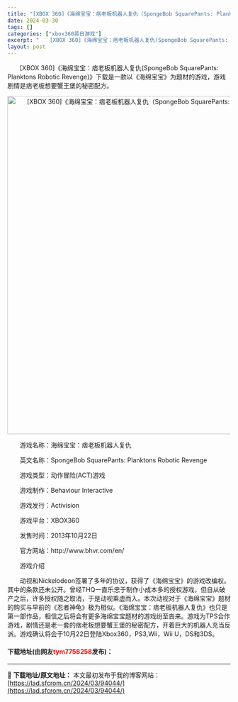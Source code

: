 ```yaml
---
title: "[XBOX 360]《海绵宝宝：痞老板机器人复仇（SpongeBob SquarePants: Planktons Robotic Revenge）》下载"
date: 2024-03-30
tags: []
categories: ["xbox360英日游戏"]
excerpt: "　　[XBOX 360]《海绵宝宝：痞老板机器人复仇(SpongeBob SquarePants: Planktons Robotic Revenge)》下载是一款以《海绵宝宝》为题材的游戏，游戏剧情是痞老板想要蟹王堡的秘密配方。 　　游戏名称：海绵宝宝：痞老板机器人复仇 　　英文名称：Sponge&hellip;"
layout: post
---
```


 <p>　　[XBOX 360]《海绵宝宝：痞老板机器人复仇(SpongeBob SquarePants: Planktons Robotic Revenge)》下载是一款以《海绵宝宝》为题材的游戏，游戏剧情是痞老板想要蟹王堡的秘密配方。</p> <p align="center"><img align="" border="0" src="https://lad.sfcrom.cn/wp-content/uploads/2024/03/20240330_6607dbfb557f5.webp" width="763" alt="[XBOX 360]《海绵宝宝：痞老板机器人复仇（SpongeBob SquarePants: Planktons Robotic Revenge）》下载" /></p> <p>　　游戏名称：海绵宝宝：痞老板机器人复仇</p> <p>　　英文名称：SpongeBob SquarePants: Planktons Robotic Revenge</p> <p>　　游戏类型：动作冒险(ACT)游戏</p> <p>　　游戏制作：Behaviour Interactive</p> <p>　　游戏发行：Activision</p> <p>　　游戏平台：XBOX360</p> <p>　　发售时间：2013年10月22日</p> <p>　　官方网站：http://www.bhvr.com/en/</p> <p>　　游戏介绍</p> <p>　　动视和Nickelodeon签署了多年的协议，获得了《海绵宝宝》的游戏改编权。其中的条款还未公开。曾经THQ一直乐忠于制作小成本多的授权游戏，但自从破产之后，许多授权随之取消，于是动视乘虚而入。本次动视对于《海绵宝宝》题材的购买与早前的《忍者神龟》极为相似。《海绵宝宝：痞老板机器人复仇》也只是第一部作品，相信之后将会有更多海绵宝宝题材的游戏纷至沓来。游戏为TPS合作游戏，剧情还是老一套的痞老板想要蟹王堡的秘密配方，开着巨大的机器人充当反派。游戏确认将会于10月22日登陆Xbox360，PS3,Wii，Wii U，DS和3DS。</p> <p><h4>下载地址(由网友<font color="red">tym7758258</font>发布)：</h4></p> 

---
📖 **下载地址/原文地址：** 本文最初发布于我的博客网站：[https://lad.sfcrom.cn/2024/03/94044/](https://lad.sfcrom.cn/2024/03/94044/)
